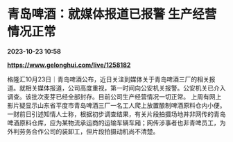 # 青岛啤酒：就媒体报道已报警 生产经营情况正常

**2023-10-23 10:58**

**https://www.gelonghui.com/live/1258182**

格隆汇10月23日｜青岛啤酒公布，近日关注到媒体关于青岛啤酒三厂的相关报道。就相关媒体报道，公司高度重视，第一时间向公安机关报警。公安机关已介入调查。该批次麦芽已经全部封存。目前公司生产经营情况一切正常。 上周有网上影片疑显示山东省平度市青岛啤酒三厂一名工人爬上放置酿制啤酒原料仓内小便。一财前日引述知情人士称，根据初步调查结果，有关片段拍摄场地并非网传的青岛啤酒原料仓库，应为某物流承运商的运输车辆车厢；网传涉事者也非青啤员工，为外判劳务合作公司的装卸工，但片段拍摄动机尚不清楚。